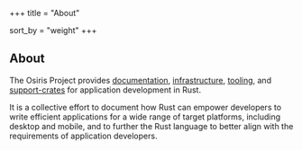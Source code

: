+++
title = "About"

sort_by = "weight"
+++

## About

The Osiris Project provides
[documentation](@/learn.md),
[infrastructure](@/community.md),
[tooling](@/learn.md),
and
[support-crates](https://github.com/osiris-apis/osi)
for application development in Rust.

It is a collective effort
to document how Rust can empower developers to write efficient applications for
a wide range of target platforms, including desktop and mobile, and to
further the Rust language to better align with the requirements of application
developers.
